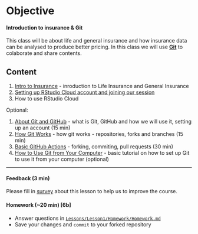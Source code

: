 # Objective
#### Introduction to insurance & Git ####
This class will be about life and general insurance and how insurance data can be analysed to produce better pricing.
In this class we will use [**Git**](Support/About_GIT.md) to colaborate and share contents. 

## Content
1) [Intro to Insurance](Support/01_About_Insurance.md) - inroduction to Life Insurance and General Insurance
2) [Setting up RStudio Cloud account and joining our session](Support/02_Setting_up_RStudio_Cloud.md)
3) How to use RStudio Cloud

Optional:
1) [About Git and GitHub](Support/02_About_Git_and_Github.md) - what is Git, GitHub and how we will use it, setting up an account (15 min)
2) [How Git Works](Support/03_How_Git_Works.md) - how git works - repositories, forks and branches (15 min)
3) [Basic GitHub Actions](Support/04_Basic_GitHub_Actions.md) - forking, commiting, pull requests (30 min)
4) [How to Use Git from Your Computer](Support/05_How_to_Use_Git_from_Your_Computer.md) - basic tutorial on how to set up Git to use it from your computer (optional)

----------------------------------------------
#### Feedback (3 min)

Please fill in [survey](https://forms.office.com/Pages/ResponsePage.aspx?id=unI2RwfNcUOirniLTGGEDmMCeqOOjBtIuObM18vXqrtUOFM1VFFNOE5OTzFWVlNaT1NDTzVNWlZOUy4u) about this lesson to help us to improve the course.

#### Homework (~20 min) [6b]
* Answer questions in [`Lessons/Lesson1/Homework/Homework.md`](Homework/Homework.md)
* Save your changes and `commit` to your forked repository
